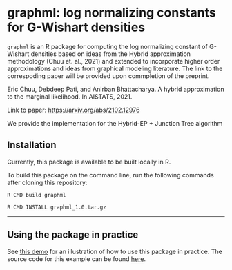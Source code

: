 # graphml: log normalizing constants for G-Wishart densities

`graphml` is an R package for computing the log normalizing constant of G-Wishart densities based on ideas from the Hybrid approximation methodology (Chuu et. al., 2021) and extended to incorporate higher order approximations and ideas from graphical modeling literature. The link to the correspoding paper will be provided upon commpletion of the preprint. 

Eric Chuu, Debdeep Pati, and Anirban Bhattacharya. A hybrid approximation to the marginal likelihood. In AISTATS, 2021.

Link to paper: https://arxiv.org/abs/2102.12976

We provide the implementation for the Hybrid-EP + Junction Tree algorithm 

## Installation

Currently, this package is available to be built locally in R. 

To build this package on the command line, run the following commands after cloning this repository:

`R CMD build graphml`

`R CMD INSTALL graphml_1.0.tar.gz`

----

## Using the package in practice

See [this demo](https://github.com/echuu/graphml/blob/master/examples/graphml_demo.pdf) for an illustration of how to use this package in practice. The source code for this example can be found [here](https://github.com/echuu/graphml/blob/master/examples/graphml_demo.Rmd).

